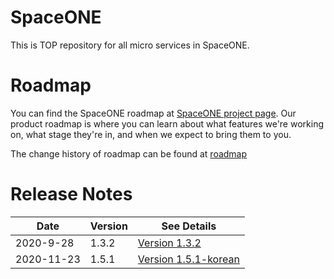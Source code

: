 # SpaceONE

This is TOP repository for all micro services in SpaceONE.

# Roadmap

You can find the SpaceONE roadmap at [SpaceONE project page](https://github.com/spaceone-dev/spaceone/projects/1).
Our product roadmap is where you can learn about what features we're working on, what stage they're in, 
and when we expect to bring them to you.

The change history of roadmap can be found at [roadmap](./roadmap.md)

# Release Notes

| Date        |  Version   | See Details  |
| ---         | ----       | ----         |
| 2020-9-28   | 1.3.2      | [Version 1.3.2](./release_notes/version_1.3.2.md) |
| 2020-11-23  | 1.5.1      | [Version 1.5.1-korean](./release_notes/version_1.5.1_ko.md)|


